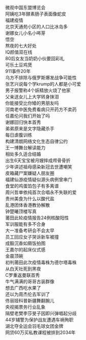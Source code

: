 微观中国东盟博览会  
阿姨吃3年酵素肠子表面像蛇皮  
福建疫情  
北京天通苑小区的人口比冰岛多  
谢娜女儿小名小咘芽  
悟空  
熬夜的七大好处  
IQ颜值双在线  
80后女友当奶奶小伙要回彩礼  
可乐土豆鸡煲  
911事件20年  
乌方不排除与俄罗斯爆发战争可能性  
张艺兴说每个学krump的人都是小可爱  
男子报警称4个妖精放火烧了他家  
父亲送女儿上大学转身抹泪  
你能接受比你矮的男朋友吗  
河南老中医免费看病只开药方不卖药  
任嘉伦问我们开始了吗  
谢娜回归快本首秀  
弟弟原来是文字隐藏杀手  
每日虐腹训练  
构建清朗网络文化生态自律公约  
王一博舞台解读能力  
相处多久适合结婚  
出生6天宝宝被月嫂摔成颅骨骨折  
少年讲述祖母感染新冠去世遭嘲笑  
皮箱藏尸案嫌疑人朋友圈  
福建仙游疫情疑似源头病例曾串门  
食堂的鸡蛋馅包子有多离谱  
周兴哲单依纯首次合唱永不失联的爱  
贵州美食为什么以酸代盐  
乱港团体香港教协解散  
钟楚曦顶楼写真  
莆田此轮疫情报告24例核酸阳性  
军训服能有多不合身  
大一准备考研会不会太早  
员工回应女子哭诉新车被撞  
成毅沉香如屑饭拍图  
王嘉尔的起床仪式感  
金晨顶碗  
初判莆田此次疫情毒株为德尔塔毒株  
从白天社死到黑夜  
C罗重返曼联首秀  
牛气满满的哥哥古装群像  
想去广西吃水果了  
还以为周杰伦去军训了  
佟丽娅科普新疆舞翻腕儿  
央视揭票务行业乱象  
隔壁老樊李莎旻子因即兴弹唱起分歧  
44岁辅警为保护战友遭遇车祸殉职  
湖北夺全运会羽毛球女团金牌  
网贷60万买私教课程被排到2034年  
